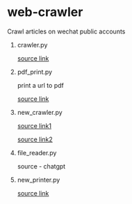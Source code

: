# web-crawler
Crawl articles on wechat public accounts
1. crawler.py

    [source link](https://blog.csdn.net/kuailebuzhidao/article/details/136490943?spm=1001.2014.3001.5502)

2. pdf_print.py

    print a url to pdf

    [source link](https://blog.csdn.net/Attitude93/article/details/136671565)

3. new_crawler.py

    [source link1](https://blog.csdn.net/kuailebuzhidao/article/details/136490529)

    [source link2](https://zhuanlan.zhihu.com/p/379062852)

4. file_reader.py

    source - chatgpt

5. new_printer.py

    [source link](https://www.cnblogs.com/new-june/p/14509601.html)